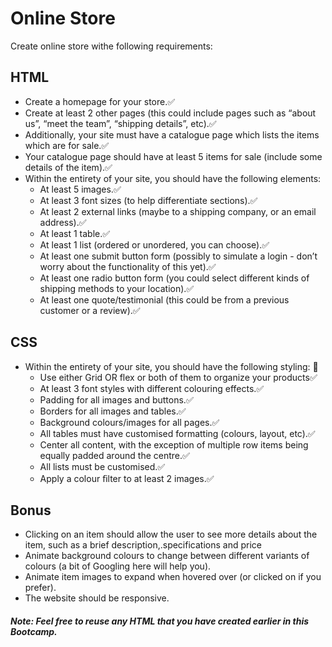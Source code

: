 # Online Store
Create online store withe following requirements:
## HTML
- Create a homepage for your store.✅
- Create at least 2 other pages (this could include pages such as “about us”, “meet the team”, “shipping details”, etc).✅
- Additionally, your site must have a catalogue page which lists the items which are for sale.✅
- Your catalogue page should have at least 5 items for sale (include some details of the item).✅
- Within the entirety of your site, you should have the following elements:
    - At least 5 images.✅
    - At least 3 font sizes (to help differentiate sections).✅
    - At least 2 external links (maybe to a shipping company, or an email address).✅
    - At least 1 table.✅
    - At least 1 list (ordered or unordered, you can choose).✅
    - At least one submit button form (possibly to simulate a login - don’t worry about the functionality of this yet).✅
    - At least one radio button form (you could select different kinds of shipping methods to your location).✅
    - At least one quote/testimonial (this could be from a previous customer or a review).✅


## CSS
- Within the entirety of your site, you should have the following styling: :tada:
    - Use either Grid OR flex or both of them to organize your products✅
    - At least 3 font styles with different colouring effects.✅
    - Padding for all images and buttons.✅
    - Borders for all images and tables.✅
    - Background colours/images for all pages.✅
    - All tables must have customised formatting (colours, layout, etc).✅
    - Center all content, with the exception of multiple row items being equally padded around the centre.✅
    - All lists must be customised.✅
    - Apply a colour ﬁlter to at least 2 images.✅

## Bonus
- Clicking on an item should allow the user to see more details about the item, such as a brief description,.specifications and price
- Animate background colours to change between different variants of colours (a bit of Googling here will help you).
- Animate item images to expand when hovered over (or clicked on if you prefer).
- The website should be responsive.

#### *Note: Feel free to reuse any HTML that you have created earlier in this Bootcamp.*
